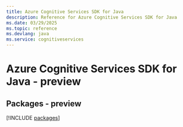 ```yaml
---
title: Azure Cognitive Services SDK for Java
description: Reference for Azure Cognitive Services SDK for Java
ms.date: 03/29/2025
ms.topic: reference
ms.devlang: java
ms.service: cognitiveservices
---
```

# Azure Cognitive Services SDK for Java - preview
## Packages - preview
[!INCLUDE [packages](cognitive-services-index.md)]